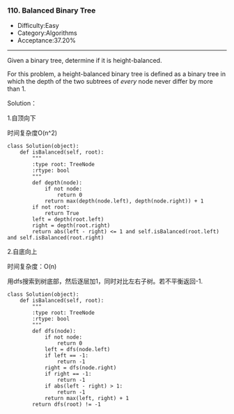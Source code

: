### 110. Balanced Binary Tree

- Difficulty:Easy
- Category:Algorithms
- Acceptance:37.20%

------

Given a binary tree, determine if it is height-balanced.

For this problem, a height-balanced binary tree is defined as a binary tree in which the depth of the two subtrees of *every* node never differ by more than 1.



Solution：

1.自顶向下

时间复杂度O(n^2)

    class Solution(object):
        def isBalanced(self, root):
            """
            :type root: TreeNode
            :rtype: bool
            """
            def depth(node):
                if not node:
                    return 0
                return max(depth(node.left), depth(node.right)) + 1
            if not root:
                return True
            left = depth(root.left)
            right = depth(root.right)
            return abs(left - right) <= 1 and self.isBalanced(root.left) and self.isBalanced(root.right)


2.自底向上

时间复杂度：O(n)

用dfs搜索到树底部，然后逐层加1，同时对比左右子树。若不平衡返回-1.

    class Solution(object):
        def isBalanced(self, root):
            """
            :type root: TreeNode
            :rtype: bool
            """
            def dfs(node):
                if not node:
                    return 0
                left = dfs(node.left)
                if left == -1:
                    return -1
                right = dfs(node.right)
                if right == -1:
                    return -1
                if abs(left - right) > 1:
                    return -1
                return max(left, right) + 1
            return dfs(root) != -1